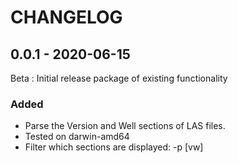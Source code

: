 # CHANGELOG

## 0.0.1 - 2020-06-15

Beta : Initial release package of existing functionality

### Added

- Parse the Version and Well sections of LAS files.
- Tested on darwin-amd64
- Filter which sections are displayed: -p [vw]
